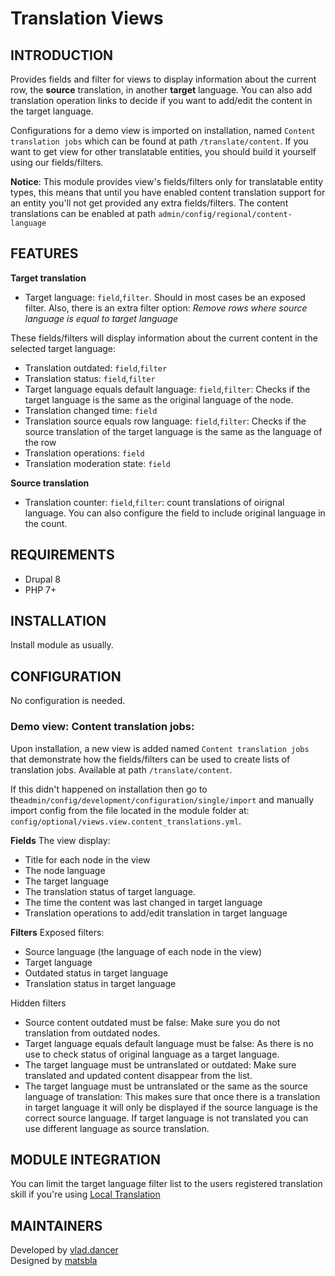 Translation Views
=============

INTRODUCTION
------------
Provides fields and filter for views to display information about the current row, the **source** translation, in another **target** language. You can also add translation operation links to decide if you want to add/edit the content in the target language.

Configurations for a demo view is imported on installation, named `Content translation jobs` which can be found at path `/translate/content`. If you want to get view for other translatable entities, you should build it yourself using our fields/filters.

**Notice**: This module provides view's fields/filters only for translatable entity types, this means that until you have enabled content translation support for an entity you'll not get provided any extra fields/filters. The content translations can be enabled at path `admin/config/regional/content-language`

FEATURES
------------

**Target translation**

- Target language: `field`,`filter`. Should in most cases be an exposed filter.
  Also, there is an extra filter option: *Remove rows where source language is equal to target language*

These fields/filters will display information about the current content in the selected target language:
- Translation outdated: `field`,`filter`
- Translation status: `field`,`filter`
- Target language equals default language: `field`,`filter`: Checks if the target language is the same as the original language of the node.
- Translation changed time: `field`
- Translation source equals row language: `field`,`filter`: Checks if the source translation of the target language is the same as the language of the row
- Translation operations: `field`
- Translation moderation state: `field`

**Source translation**
- Translation counter: `field`,`filter`: count translations of oirignal language. You can also configure the field to include original language in the count.

REQUIREMENTS
------------
- Drupal 8
- PHP 7+

INSTALLATION
------------
Install module as usually.

CONFIGURATION
-------------
No configuration is needed.

### Demo view: Content translation jobs:
Upon installation, a new view is added named `Content translation jobs` that demonstrate how the fields/filters can be used to create lists of translation jobs. Available at path `/translate/content`.

If this didn't happened on installation then go to the`admin/config/development/configuration/single/import` and manually import config from the file located in the module folder at: `config/optional/views.view.content_translations.yml`.

**Fields**
The view display:
- Title for each node in the view
- The node language
- The target language
- The translation status of target language.
- The time the content was last changed in target language
- Translation operations to add/edit translation in target language

**Filters**
Exposed filters:
- Source language (the language of each node in the view)
- Target language
- Outdated status in target language
- Translation status in target language

Hidden filters
- Source content outdated must be false: Make sure you do not translation from outdated nodes.
- Target language equals default language must be false: As there is no use to check status of original language as a target language.
- The target language must be untranslated or outdated: Make sure translated and updated content disappear from the list.
- The target language must be untranslated or the same as the source language of translation: This makes sure that once there is a translation in target language it will only be displayed if the source language is the correct source language. If target language is not translated you can use different language as source translation.

MODULE INTEGRATION
-------------
You can limit the target language filter list to the users registered translation skill if you're using [Local Translation](https://www.drupal.org/project/local_translation)

MAINTAINERS
-----------
Developed by [vlad.dancer](https://drupal.org/u/vladdancer)  
Designed by [matsbla](https://drupal.org/u/matsbla)
